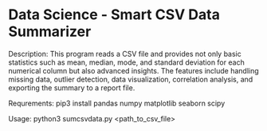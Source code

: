 # Data Science - Smart CSV Data Summarizer 

Description: This program reads a CSV file and provides not only basic statistics
such as mean, median, mode, and standard deviation for each numerical column but
also advanced insights. The features include handling missing data, outlier detection,
data visualization, correlation analysis, and exporting the summary to a report file.


Requrements:
pip3 install pandas numpy matplotlib seaborn scipy

Usage:
python3 sumcsvdata.py <path_to_csv_file>

